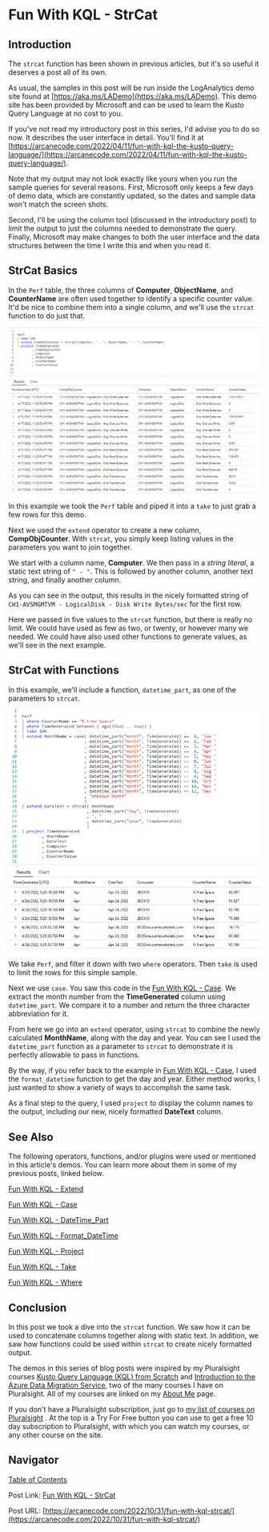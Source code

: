 # Fun With KQL - StrCat

## Introduction

The `strcat` function has been shown in previous articles, but it's so useful it deserves a post all of its own.

As usual, the samples in this post will be run inside the LogAnalytics demo site found at [https://aka.ms/LADemo](https://aka.ms/LADemo). This demo site has been provided by Microsoft and can be used to learn the Kusto Query Language at no cost to you.

If you've not read my introductory post in this series, I'd advise you to do so now. It describes the user interface in detail. You'll find it at [https://arcanecode.com/2022/04/11/fun-with-kql-the-kusto-query-language/](https://arcanecode.com/2022/04/11/fun-with-kql-the-kusto-query-language/).

Note that my output may not look exactly like yours when you run the sample queries for several reasons. First, Microsoft only keeps a few days of demo data, which are constantly updated, so the dates and sample data won't match the screen shots.

Second, I'll be using the column tool (discussed in the introductory post) to limit the output to just the columns needed to demonstrate the query. Finally, Microsoft may make changes to both the user interface and the data structures between the time I write this and when you read it.

## StrCat Basics

In the `Perf` table, the three columns of **Computer**, **ObjectName**, and **CounterName** are often used together to identify a specific counter value. It'd be nice to combine them into a single column, and we'll use the `strcat` function to do just that.

![StrCat Basics](07.01.01_StrCat_Basics.png)

In this example we took the `Perf` table and piped it into a `take` to just grab a few rows for this demo.

Next we used the `extend` operator to create a new column, **CompObjCounter**. With `strcat`, you simply keep listing values in the parameters you want to join together.

We start with a column name, **Computer**. We then pass in a _string literal_, a static text string of `" - "`. This is followed by another column, another text string, and finally another column.

As you can see in the output, this results in the nicely formatted string of `CH1-AVSMGMTVM - LogicalDisk - Disk Write Bytes/sec` for the first row.

Here we passed in five values to the `strcat` function, but there is really no limit. We could have used as few as two, or twenty, or however many we needed. We could have also used other functions to generate values, as we'll see in the next example.

## StrCat with Functions

In this example, we'll include a function, `datetime_part`, as one of the parameters to `strcat`.

![Functions with StrCat](07.01.02_StrCat_Calculated_Names.png)

We take `Perf`, and filter it down with two `where` operators. Then `take` is used to limit the rows for this simple sample.

Next we use `case`. You saw this code in the [Fun With KQL - Case](http://). We extract the month number from the **TimeGenerated** column using `datetime_part`. We compare it to a number and return the three character abbreviation for it.

From here we go into an `extend` operator, using `strcat` to combine the newly calculated **MonthName**, along with the day and year. You can see I used the `datetime_part` function as a parameter to `strcat` to demonstrate it is perfectly allowable to pass in functions.

By the way, if you refer back to the example in [Fun With KQL - Case](http://), I used the `format_datetime` function to get the day and year. Either method works, I just wanted to show a variety of ways to accomplish the same task.

As a final step to the query, I used `project` to display the column names to the output, including our new, nicely formatted **DateText** column.

## See Also

The following operators, functions, and/or plugins were used or mentioned in this article's demos. You can learn more about them in some of my previous posts, linked below.

[Fun With KQL - Extend](https://arcanecode.com/2022/05/23/fun-with-kql-extend/)

[Fun With KQL - Case](http://)

[Fun With KQL - DateTime_Part](http://)

[Fun With KQL - Format_DateTime](http://)

[Fun With KQL - Project](https://arcanecode.com/2022/05/30/fun-with-kql-project/)

[Fun With KQL - Take](https://arcanecode.com/2022/05/02/fun-with-kql-take/)

[Fun With KQL - Where](https://arcanecode.com/2022/04/25/fun-with-kql-where/)

## Conclusion

In this post we took a dive into the `strcat` function. We saw how it can be used to concatenate columns together along with static text. In addition, we saw how functions could be used within `strcat` to create nicely formatted output.

The demos in this series of blog posts were inspired by my Pluralsight courses [Kusto Query Language (KQL) from Scratch](https://pluralsight.pxf.io/MXDo5o) and [Introduction to the Azure Data Migration Service](https://pluralsight.pxf.io/2rQXjQ), two of the many courses I have on Pluralsight. All of my courses are linked on my [About Me](https://arcanecode.com/info/) page.

If you don't have a Pluralsight subscription, just go to [my list of courses on Pluralsight](https://pluralsight.pxf.io/kjz6jn) . At the top is a Try For Free button you can use to get a free 10 day subscription to Pluralsight, with which you can watch my courses, or any other course on the site.

## Navigator
[Table of Contents](../Table%20of%20Contents.md)

Post Link: [Fun With KQL - StrCat](https://arcanecode.com/2022/10/31/fun-with-kql-strcat/)

Post URL: [https://arcanecode.com/2022/10/31/fun-with-kql-strcat/](https://arcanecode.com/2022/10/31/fun-with-kql-strcat/)
